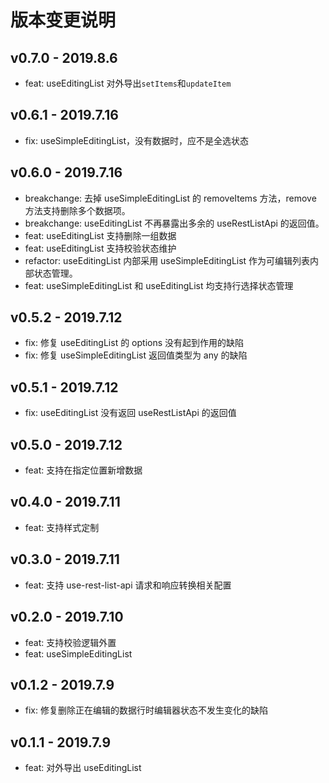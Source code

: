 # 版本变更说明

## v0.7.0 - 2019.8.6

- feat: useEditingList 对外导出`setItems`和`updateItem`

## v0.6.1 - 2019.7.16

- fix: useSimpleEditingList，没有数据时，应不是全选状态

## v0.6.0 - 2019.7.16

- breakchange: 去掉 useSimpleEditingList 的 removeItems 方法，remove 方法支持删除多个数据项。
- breakchange: useEditingList 不再暴露出多余的 useRestListApi 的返回值。
- feat: useEditingList 支持删除一组数据
- feat: useEditingList 支持校验状态维护
- refactor: useEditingList 内部采用 useSimpleEditingList 作为可编辑列表内部状态管理。
- feat: useSimpleEditingList 和 useEditingList 均支持行选择状态管理

## v0.5.2 - 2019.7.12

- fix: 修复 useEditingList 的 options 没有起到作用的缺陷
- fix: 修复 useSimpleEditingList 返回值类型为 any 的缺陷

## v0.5.1 - 2019.7.12

- fix: useEditingList 没有返回 useRestListApi 的返回值

## v0.5.0 - 2019.7.12

- feat: 支持在指定位置新增数据

## v0.4.0 - 2019.7.11

- feat: 支持样式定制

## v0.3.0 - 2019.7.11

- feat: 支持 use-rest-list-api 请求和响应转换相关配置

## v0.2.0 - 2019.7.10

- feat: 支持校验逻辑外置
- feat: useSimpleEditingList

## v0.1.2 - 2019.7.9

- fix: 修复删除正在编辑的数据行时编辑器状态不发生变化的缺陷

## v0.1.1 - 2019.7.9

- feat: 对外导出 useEditingList

